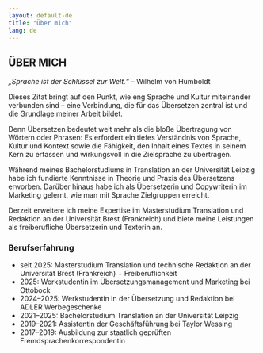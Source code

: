 ```yaml
---
layout: default-de
title: "Über mich"
lang: de
---
```


## ÜBER MICH

*„Sprache ist der Schlüssel zur Welt.“* – Wilhelm von Humboldt

Dieses Zitat bringt auf den Punkt, wie eng Sprache und Kultur miteinander verbunden sind – eine Verbindung, die für das Übersetzen zentral ist und die Grundlage meiner Arbeit bildet. 

Denn Übersetzen bedeutet weit mehr als die bloße Übertragung von Wörtern oder Phrasen: Es erfordert ein tiefes Verständnis von Sprache, Kultur und Kontext sowie die Fähigkeit, den Inhalt eines Textes in seinem Kern zu erfassen und wirkungsvoll in die Zielsprache zu übertragen.

Während meines Bachelorstudiums in Translation an der Universität Leipzig habe ich fundierte Kenntnisse in Theorie und Praxis des Übersetzens erworben. Darüber hinaus habe ich als Übersetzerin und Copywriterin im Marketing gelernt, wie man mit Sprache Zielgruppen erreicht. 

Derzeit erweitere ich meine Expertise im Masterstudium Translation und Redaktion an der Universität Brest (Frankreich) und biete meine Leistungen als freiberufliche Übersetzerin und Texterin an.


### Berufserfahrung
- seit 2025: Masterstudium Translation und technische Redaktion an der Universität Brest (Frankreich) + Freiberuflichkeit
- 2025:      Werkstudentin im Übersetzungsmanagement und Marketing bei Ottobock
- 2024–2025: Werkstudentin in der Übersetzung und Redaktion bei ADLER Werbegeschenke
- 2021–2025: Bachelorstudium Translation an der Universität Leipzig
- 2019–2021: Assistentin der Geschäftsführung bei Taylor Wessing
- 2017–2019: Ausbildung zur staatlich geprüften Fremdsprachenkorrespondentin
